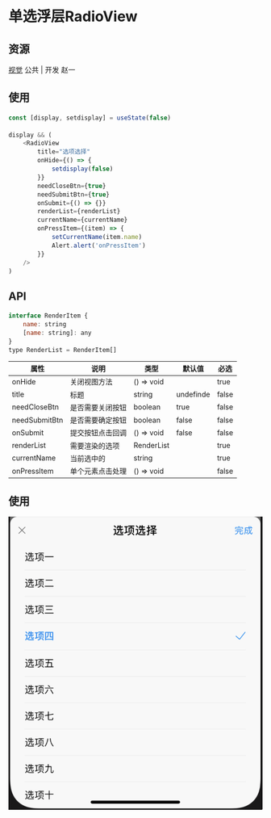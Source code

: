 # 单选浮层RadioView

## 资源
[视觉](http://cds.ued.ctripcorp.com/?cat=274) 公共 | 开发 赵一

## 使用

```js
const [display, setdisplay] = useState(false)

display && (
    <RadioView
        title="选项选择"
        onHide={() => {
            setdisplay(false)
        }}
        needCloseBtn={true}
        needSubmitBtn={true}
        onSubmit={() => {}}
        renderList={renderList}
        currentName={currentName}
        onPressItem={(item) => {
            setCurrentName(item.name)
            Alert.alert('onPressItem')
        }}
    />
)
```

## API

```js
interface RenderItem {
    name: string
    [name: string]: any
}
type RenderList = RenderItem[]

```

| 属性          | 说明             | 类型       | 默认值    | 必选  |
| ------------- | ---------------- | ---------- | --------- | ----- |
| onHide        | 关闭视图方法     | () => void |           | true  |
| title         | 标题             | string     | undefinde | false |
| needCloseBtn  | 是否需要关闭按钮 | boolean    | true      | false |
| needSubmitBtn | 是否需要确定按钮 | boolean    | false     | false |
| onSubmit      | 提交按钮点击回调 | () => void | false     | false |
| renderList    | 需要渲染的选项   | RenderList |           | true  |
| currentName   | 当前选中的       | string     |           | true  |
| onPressItem   | 单个元素点击处理 | () => void |           | false |

## 使用

![](./image/radioview.png)
